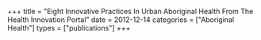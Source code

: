 +++
title = "Eight Innovative Practices In Urban Aboriginal Health From The Health Innovation Portal"
date = 2012-12-14
categories = ["Aboriginal Health"]
types = ["publications"]
+++
